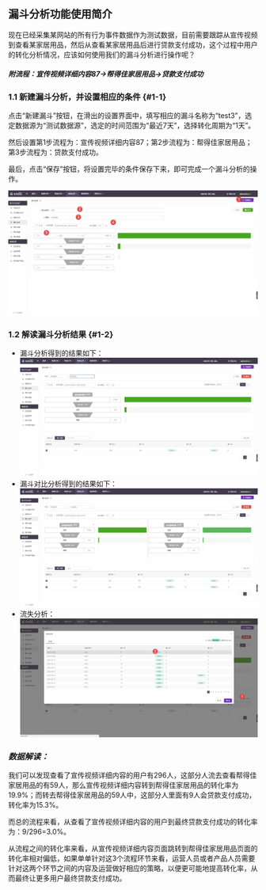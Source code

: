 ## 漏斗分析功能使用简介

现在已经采集某网站的所有行为事件数据作为测试数据，目前需要跟踪从宣传视频到查看某家居用品，然后从查看某家居用品后进行贷款支付成功，这个过程中用户的转化分析情况，应该如何使用我们的漏斗分析进行操作呢？

##### _附流程：宣传视频详细内容87-&gt;帮得佳家居用品-&gt;贷款支付成功_

### 1.1 新建漏斗分析，并设置相应的条件 {#1-1}

点击“新建漏斗”按钮，在滑出的设置界面中，填写相应的漏斗名称为“test3”，选定数据源为“测试数据源”，选定的时间范围为“最近7天”，选择转化周期为“1天”。

然后设置第1步流程为：宣传视频详细内容87；第2步流程为：帮得佳家居用品；第3步流程为：贷款支付成功。

最后，点击“保存”按钮，将设置完毕的条件保存下来，即可完成一个漏斗分析的操作。

![](/assets/ld/2.png)

### 1.2 解读漏斗分析结果 {#1-2}

* 漏斗分析得到的结果如下：
![](/assets/ld/9.png)  
* 漏斗对比分析得到的结果如下：
![](/assets/ld/7.png)
* 流失分析：
![](/assets/ld/8.png)

### _**数据解读：**_

我们可以发现查看了宣传视频详细内容的用户有296人，这部分人流去查看帮得佳家居用品的有59人，那么宣传视频详细内容转到帮得佳家居用品的转化率为19.9%；而转去帮得佳家居用品的59人中，这部分人里面有9人会贷款支付成功，转化率为15.3%。

而总的流程来看，从查看了宣传视频详细内容的用户到最终贷款支付成功的转化率为：9/296=3.0%。

从流程之间的转化率来看，从宣传视频详细内容页面跳转到帮得佳家居用品页面的转化率相对偏低，如果单单针对这3个流程环节来看，运营人员或者产品人员需要针对这两个环节之间的内容及运营做好相应的策略，以便更可能地提高转化率，从而最终让更多用户最终贷款支付成功。

